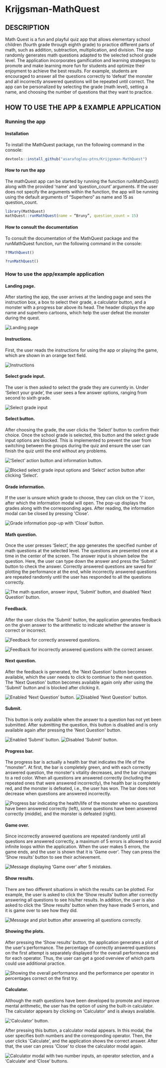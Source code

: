 # Krijgsman-MathQuest

## DESCRIPTION
Math Quest is a fun and playful quiz app that allows elementary school children (fourth grade through eighth grade) to practice different parts of math, such as addition, subtraction, multiplication, and division. The app randomly generates math questions adapted to the selected school grade level. The application incorporates gamification and learning strategies to promote and make learning more fun for students and optimize their enjoyment to achieve the best results. For example, students are encouraged to answer all the questions correctly to ‘defeat’ the monster and all incorrectly answered questions will be repeated until correct. The app can be personalized by selecting the grade (math level), setting a name, and choosing the number of questions that they want to practice. 

## HOW TO USE THE APP & EXAMPLE APPLICATION

### Running the app

#### Installation
To install the MathQuest package, run the following command in the console:
```r
devtools::install_github("asarafoglou-ptns/Krijgsman-MathQuest")
```

#### How to run the app
The mathQuest app can be started by running the function runMathQuest() along with the provided ‘name’ and ‘question_count’ arguments. If the user does not specify the arguments within the function, the app will be running using the default arguments of “Superhero” as name and 15 as question_count.
```r
library(MathQuest)
mathQuest::runMathQuest(name = “Bruny”, question_count = 15)
```

#### How to consult the documentation
To consult the documentation of the MathQuest package and the runMathQuest function, run the following command in the console:
```r
??MathQuest()

?runMathQuest()
```

### How to use the app/example application
#### Landing page. 
After starting the app, the user arrives at the landing page and sees the instruction box, a box to select their grade, a calculator button, and a monster with a progress bar above its head. The header displays the app name and superhero cartoons, which help the user defeat the monster during the quest.

![Landing page](./images/landing_page.png)

#### Instructions. 
First, the user reads the instructions for using the app or playing the game, which are shown in an orange text field.

![Instructions](./images/instructions.png)

#### Select grade input. 
The user is then asked to select the grade they are currently in. Under ‘Select your grade’, the user sees a few answer options, ranging from second to sixth grade. 

![Select grade input](./images/select_input.png)

#### Select button. 
After choosing the grade, the user clicks the ‘Select’ button to confirm their choice. Once the school grade is selected, this button and the select grade input options are blocked. This is implemented to prevent the user from switching between the groups during the quiz and ensure the user can finish the quiz until the end without any problems.

![‘Select’ action button and information button.](./images/select_box.png)

![Blocked select grade input options and ‘Select’ action button after clicking ‘Select’.](./images/select_box_blocked.png)

#### Grade information. 
If the user is unsure which grade to choose, they can click on the 'i' icon, after which the information modal will open. The pop-up displays the grades along with the corresponding ages. After reading, the information modal can be closed by pressing 'Close'.

![Grade information pop-up with ‘Close’ button.](./images/grade_information.png)

#### Math question. 
Once the user presses ‘Select’, the app generates the specified number of math questions at the selected level. The questions are presented one at a time in the center of the screen. The answer input is shown below the question. Here, the user can type down the answer and press the ‘Submit’ button to check the answer. Correctly answered questions are saved for plotting the performance at the end, while incorrectly answered questions are repeated randomly until the user has responded to all the questions correctly.

![The math question, answer input, ‘Submit’ button, and disabled ‘Next Question’ button.](./images/math_question.png)

#### Feedback. 
After the user clicks the 'Submit' button, the application generates feedback on the given answer to the arithmetic to indicate whether the answer is correct or incorrect.

![Feedback for correctly answered questions.](./images/feedback_correct.png)

![Feedback for incorrectly answered questions with the correct answer.](./images/feedback_incorrect.png)

#### Next question. 
After the feedback is generated, the 'Next Question' button becomes available, which the user needs to click to continue to the next question. The 'Next Question' button becomes available again only after using the 'Submit' button and is blocked after clicking it.

![Enabled ‘Next Question’ button.](./images/next_question_enabled.png)
![Disabled 'Next Question' button.](./images/next_question_disabled.png)

#### Submit. 
This button is only available when the answer to a question has not yet been submitted. After submitting the question, this button is disabled and is only available again after pressing the 'Next Question' button.

![Enabled ‘Submit’ button.](./images/submit_enabled.png)
![Disabled 'Submit' button.](./images/submit_disabled.png)

#### Progress bar. 
The progress bar is actually a health bar that indicates the life of the “monster". At first, the bar is completely green, and with each correctly answered question, the monster's vitality decreases, and the bar changes to a red color. When all questions are answered correctly (including the repeated ones that were answered incorrectly), the health bar is completely red, and the monster is defeated, i.e., the user has won. The bar does not decrease when questions are answered incorrectly.

![Progress bar indicating the health/life of the monster when no questions have been answered correctly (left), some questions have been answered correctly (middle), and the monster is defeated (right).](./images/progress_bar.png)

#### Game over. 
Since incorrectly answered questions are repeated randomly until all questions are answered correctly, a maximum of 5 errors is allowed to avoid infinite loops within the application. When the user makes 5 errors, the game ends, and the user is shown that it is 'Game over'. They can press the ‘Show results’ button to see their achievement.

![Message displaying ‘Game over’ after 5 mistakes.](./images/game_over.png)

#### Show results. 
There are two different situations in which the results can be plotted. For example, the user is asked to click the ‘Show results’ button after correctly answering all questions to see his/her results. In addition, the user is also asked to click the ‘Show results’ button when they have made 5 errors, and it is game over to see how they did.

![Message and plot button after answering all questions correctly.](./images/show_results.png)

#### Showing the plots. 
After pressing the ‘Show results’ button, the application generates a plot of the user's performance. The percentage of correctly answered questions on the first attempt is separately displayed for the overall performance and for each operator. Thus, the user can get a good overview of which parts could use additional practice. 

![Showing the overall performance and the performance per operator in percentages correct on the first try.](./images/plot.png)

#### Calculator. 
Although the math questions have been developed to promote and improve mental arithmetic, the user has the option of using the built-in calculator. The calculator appears by clicking on ‘Calculator’ and is always available. 

![‘Calculator’ button.](./images/calculator_button.png)

After pressing this button, a calculator modal appears. In this modal, the user specifies both numbers and the corresponding operator. Then, the user clicks 'Calculate', and the application shows the correct answer. After that, the user can press 'Close' to close the calculator modal again. 

![Calculator modal with two number inputs, an operator selection, and a ‘Calculate’ and ‘Close’ buttons.](./images/calculator.png)
